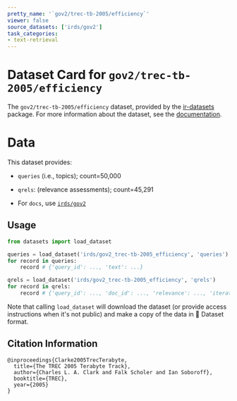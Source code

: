 ```yaml
---
pretty_name: '`gov2/trec-tb-2005/efficiency`'
viewer: false
source_datasets: ['irds/gov2']
task_categories:
- text-retrieval
---
```


# Dataset Card for `gov2/trec-tb-2005/efficiency`

The `gov2/trec-tb-2005/efficiency` dataset, provided by the [ir-datasets](https://ir-datasets.com/) package.
For more information about the dataset, see the [documentation](https://ir-datasets.com/gov2#gov2/trec-tb-2005/efficiency).

# Data

This dataset provides:
 - `queries` (i.e., topics); count=50,000
 - `qrels`: (relevance assessments); count=45,291

 - For `docs`, use [`irds/gov2`](https://huggingface.co/datasets/irds/gov2)

## Usage

```python
from datasets import load_dataset

queries = load_dataset('irds/gov2_trec-tb-2005_efficiency', 'queries')
for record in queries:
    record # {'query_id': ..., 'text': ...}

qrels = load_dataset('irds/gov2_trec-tb-2005_efficiency', 'qrels')
for record in qrels:
    record # {'query_id': ..., 'doc_id': ..., 'relevance': ..., 'iteration': ...}

```

Note that calling `load_dataset` will download the dataset (or provide access instructions when it's not public) and make a copy of the
data in 🤗 Dataset format.

## Citation Information

```
@inproceedings{Clarke2005TrecTerabyte,
  title={The TREC 2005 Terabyte Track},
  author={Charles L. A. Clark and Falk Scholer and Ian Soboroff},
  booktitle={TREC},
  year={2005}
}
```
